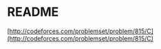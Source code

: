 # README

[http://codeforces.com/problemset/problem/815/C](http://codeforces.com/problemset/problem/815/C)

